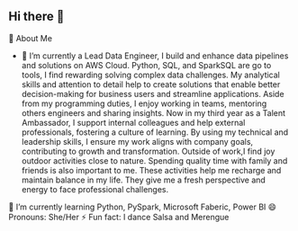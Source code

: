 ## Hi there 👋 
🌟 About Me
- 🔭 I’m currently a Lead Data Engineer, I build and enhance data pipelines and  solutions on AWS Cloud. Python, SQL, and SparkSQL are go to tools, I find rewarding solving complex data challenges. My analytical skills and attention to detail  help to  create solutions that enable better decision-making for business users and streamline applications. Aside from my programming duties, I enjoy working in teams, mentoring others engineers and sharing insights. Now in my third year as a Talent Ambassador, I support internal colleagues and help external professionals, fostering a culture of learning. 
By using my technical and leadership skills, I ensure my work aligns with company goals, contributing to growth and transformation.
Outside of work,I find joy outdoor activities close to nature. Spending quality time with family and friends is also important to me. These activities help me recharge and maintain balance in my life. They give me a fresh perspective and energy to face professional challenges. 
 

 🌱 I’m currently learning Python, PySpark, Microsoft Faberic, Power BI
 😄 Pronouns: She/Her
 ⚡ Fun fact: I dance Salsa and Merengue

<!--
**ycjessie/ycjessie** is a ✨ _special_ ✨ repository because its `README.md` (this file) appears on your GitHub profile.

Here are some ideas to get you started:
👋 Hi there! I'm Jessie Chen
🌟 About Me
- 🔭 I’m currently a Lead Data Engineer, I build and enhance data pipelines and  solutions on AWS Cloud. Python, SQL, and SparkSQL are go to tools, I find rewarding solving complex data challenges. My analytical skills and attention to detail  help to  create solutions that enable better decision-making for business users and streamline applications
- 🌱 I’m currently learning Python, PySpark, Microsoft Faberic, Power BI
- 👯 I’m looking to collaborate on ...
- 🤔 I’m looking for help with ...
- 💬 Ask me about ...
- 📫 How to reach me: ...
- 😄 Pronouns: She/Her
- ⚡ Fun fact: I dance Salsa and Merengue
-->
